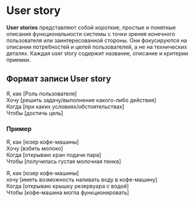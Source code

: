 # User story

**User stories** представляют собой короткие, простые и понятные описания функциональности системы с точки зрения конечного пользователя или заинтересованной стороны. Они фокусируются на описании потребностей и целей пользователей, а не на технических деталях. Каждая user story содержит название, описание и критерии приемки.&#x20;

## Формат записи User story

Я, как \[Роль пользователя]\
Хочу \[решить задачу/выполнение какого-либо действия]\
Когда \[при каких условиях/обстоятельствах]\
Чтобы \[достичь цель]

### Пример

Я, как \[юзер кофе-машины] \
Xочу \[взбить молоко] \
Когда \[открываю кран подачи пара] \
Чтобы \[получилась густая молочная пенка]

Я, как \[юзер кофе-машины]\
хочу \[иметь возможность наливать воду в кофе-машину]\
Когда \[открываю крышку резервуара с водой]\
Чтобы \[кофе-машина могла функционировать]
